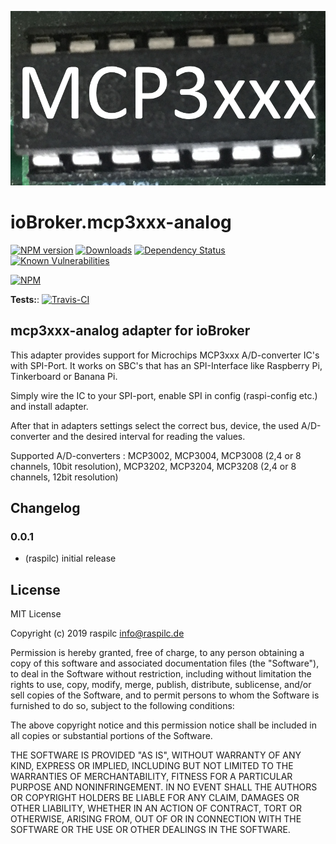 ![Logo](admin/mcp3xxx-analog.png)
# ioBroker.mcp3xxx-analog

[![NPM version](http://img.shields.io/npm/v/iobroker.mcp3xxx-analog.svg)](https://www.npmjs.com/package/iobroker.mcp3xxx-analog)
[![Downloads](https://img.shields.io/npm/dm/iobroker.mcp3xxx-analog.svg)](https://www.npmjs.com/package/iobroker.mcp3xxx-analog)
[![Dependency Status](https://img.shields.io/david/raspilc/iobroker.mcp3xxx-analog.svg)](https://david-dm.org/raspilc/iobroker.mcp3xxx-analog)
[![Known Vulnerabilities](https://snyk.io/test/github/raspilc/ioBroker.mcp3xxx-analog/badge.svg)](https://snyk.io/test/github/raspilc/ioBroker.mcp3xxx-analog)

[![NPM](https://nodei.co/npm/iobroker.mcp3xxx-analog.png?downloads=true)](https://nodei.co/npm/iobroker.mcp3xxx-analog/)

**Tests:**: [![Travis-CI](http://img.shields.io/travis/raspilc/ioBroker.mcp3xxx-analog/master.svg)](https://travis-ci.org/raspilc/ioBroker.mcp3xxx-analog)

## mcp3xxx-analog adapter for ioBroker

This adapter provides support for Microchips MCP3xxx A/D-converter IC's with SPI-Port.
It works on SBC's that has an SPI-Interface like Raspberry Pi, Tinkerboard or Banana Pi.

Simply wire the IC to your SPI-port, enable SPI in config (raspi-config etc.) and install adapter.

After that in adapters settings select the correct bus, device, the used A/D-converter and the desired interval for reading the values.

Supported A/D-converters : MCP3002, MCP3004, MCP3008 (2,4 or 8 channels, 10bit resolution),
													 MCP3202, MCP3204, MCP3208 (2,4 or 8 channels, 12bit resolution)



## Changelog

### 0.0.1
* (raspilc) initial release

## License
MIT License

Copyright (c) 2019 raspilc <info@raspilc.de>

Permission is hereby granted, free of charge, to any person obtaining a copy
of this software and associated documentation files (the "Software"), to deal
in the Software without restriction, including without limitation the rights
to use, copy, modify, merge, publish, distribute, sublicense, and/or sell
copies of the Software, and to permit persons to whom the Software is
furnished to do so, subject to the following conditions:

The above copyright notice and this permission notice shall be included in all
copies or substantial portions of the Software.

THE SOFTWARE IS PROVIDED "AS IS", WITHOUT WARRANTY OF ANY KIND, EXPRESS OR
IMPLIED, INCLUDING BUT NOT LIMITED TO THE WARRANTIES OF MERCHANTABILITY,
FITNESS FOR A PARTICULAR PURPOSE AND NONINFRINGEMENT. IN NO EVENT SHALL THE
AUTHORS OR COPYRIGHT HOLDERS BE LIABLE FOR ANY CLAIM, DAMAGES OR OTHER
LIABILITY, WHETHER IN AN ACTION OF CONTRACT, TORT OR OTHERWISE, ARISING FROM,
OUT OF OR IN CONNECTION WITH THE SOFTWARE OR THE USE OR OTHER DEALINGS IN THE
SOFTWARE.
